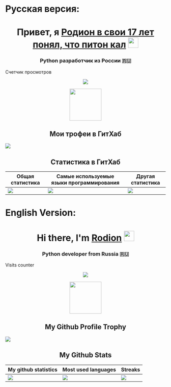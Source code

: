 # Русская версия:
<h1 align="center">Привет, я <a href="https://github.com/Tishk1n?tab=overview&from=2022-06-01&to=2022-06-30/" target="_blank">Родион в свои 17 лет понял, что питон кал</a> 
<img src="https://github.com/blackcater/blackcater/raw/main/images/Hi.gif" height="32"/></h1>
<h3 align="center">Python разработчик из России 🇷🇺</h3>
<p>Счетчик просмотров</p>
<p align="center"><img align="center" src="https://profile-counter.glitch.me/{Tishk1n}/count.svg" /></p> 

<p align="center">
  <img width="100" src="https://user-images.githubusercontent.com/6661165/91657958-61b4fd00-eb00-11ea-9def-dc7ef5367e34.png" />  
  <h2 align="center">Мои трофеи в ГитХаб</h2>
</p>

<img src="https://github-profile-trophy.vercel.app/?username=Tishk1n&theme=radical&margin-w=40&margin-h=40" />  

<p align="center">
 <h2 align="center">Статистика в ГитХаб</h2>

|Общая статистика|Самые используемые языки программирования|Другая статистика|
|-|-|-|
|<img src="https://github-readme-stats.vercel.app/api?username=Tishk1n&show_icons=true&theme=dark&hide_title=true" />|<img src="https://github-readme-stats.vercel.app/api/top-langs/?username=Tishk1n&show_icons=true&theme=dark&hide_title=true" />|<img src="https://github-readme-streak-stats.herokuapp.com/?user=Tishk1n&theme=dark" />

# English Version:
<h1 align="center">Hi there, I'm <a href="https://github.com/Tishk1n?tab=overview&from=2022-06-01&to=2022-06-30/" target="_blank">Rodion</a> 
<img src="https://github.com/blackcater/blackcater/raw/main/images/Hi.gif" height="32"/></h1>
<h3 align="center">Python developer from Russia 🇷🇺</h3>
<p>Visits counter</p>
<p align="center"><img align="center" src="https://profile-counter.glitch.me/{Tishk1n}/count.svg" /></p> 

<p align="center">
  <img width="100" src="https://user-images.githubusercontent.com/6661165/91657958-61b4fd00-eb00-11ea-9def-dc7ef5367e34.png" />  
  <h2 align="center">My Github Profile Trophy</h2>
</p>

<img src="https://github-profile-trophy.vercel.app/?username=Tishk1n&theme=radical&margin-w=40&margin-h=40" />  

<p align="center">
 <h2 align="center">My Github Stats</h2>

|My github statistics|Most used languages|Streaks|
|-|-|-|
|<img src="https://github-readme-stats.vercel.app/api?username=Tishk1n&show_icons=true&theme=dark&hide_title=true" />|<img src="https://github-readme-stats.vercel.app/api/top-langs/?username=Tishk1n&show_icons=true&theme=dark&hide_title=true" />|<img src="https://github-readme-streak-stats.herokuapp.com/?user=Tishk1n&theme=dark" />

